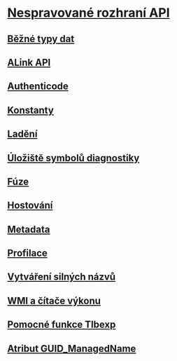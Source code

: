 # [Nespravované rozhraní API](index.md)
## [Běžné typy dat](common-data-types-unmanaged-api-reference.md)
## [ALink API](alink/)
## [Authenticode](authenticode/)
## [Konstanty](constants-unmanaged-api-reference.md)
## [Ladění](debugging/)
## [Úložiště symbolů diagnostiky](diagnostics/)
## [Fúze](fusion/)
## [Hostování](hosting/)
## [Metadata](metadata/)
## [Profilace](profiling/)
## [Vytváření silných názvů](strong-naming/)
## [WMI a čítače výkonu](wmi/)
## [Pomocné funkce Tlbexp](tlbexp/)
## [Atribut GUID_ManagedName](guid-managedname-attribute.md)
